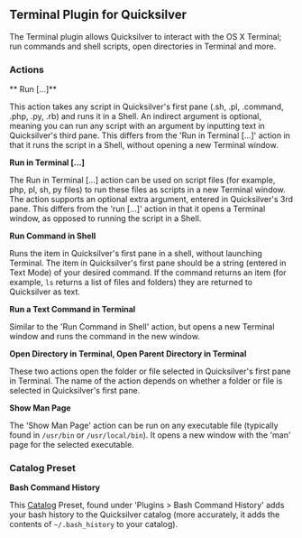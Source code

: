 ## Terminal Plugin for Quicksilver

The Terminal plugin allows Quicksilver to interact with the OS X Terminal; run commands and shell scripts, open directories in Terminal and more.

### Actions

** Run […]**

This action takes any script in Quicksilver's first pane (.sh, .pl, .command, .php, .py, .rb) and runs it in a Shell. An indirect argument is optional, meaning you can run any script with an argument by inputting text in Quicksilver's third pane. This differs from the 'Run in Terminal […]' action in that it runs the script in a Shell, without opening a new Terminal window.

**Run in Terminal […]**

The Run in Terminal […] action can be used on script files (for example, php, pl, sh, py files) to run these files as scripts in a new Terminal window. The action supports an optional extra argument, entered in Quicksilver's 3rd pane. This differs from the 'run […]' action in that it opens a Terminal window, as opposed to running the script in a Shell.

**Run Command in Shell**

Runs the item in Quicksilver's first pane in a shell, without launching Terminal. The item in Quicksilver's first pane should be a string (entered in Text Mode) of your desired command. If the command returns an item (for example, `ls` returns a list of files and folders) they are returned to Quicksilver as text.

**Run a Text Command in Terminal**

Similar to the 'Run Command in Shell' action, but opens a new Terminal window and runs the command in the new window.

**Open Directory in Terminal, Open Parent Directory in Terminal**

These two actions open the folder or file selected in Quicksilver's first pane in Terminal. The name of the action depends on whether a folder or file is selected in Quicksilver's first pane.

**Show Man Page**

The 'Show Man Page' action can be run on any executable file (typically found in `/usr/bin` or `/usr/local/bin`). It opens a new window with the 'man' page for the selected executable.

### Catalog Preset

**Bash Command History**

This <a href="qs://preferences#QSCatalogPrefPane">Catalog</a> Preset, found under 'Plugins > Bash Command History' adds your bash history to the Quicksilver catalog (more accurately, it adds the contents of `~/.bash_history` to your catalog).